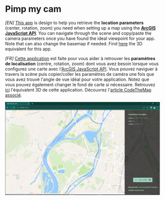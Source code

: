 # Pimp my cam

*[EN]*
[This app](https://japalenos.github.io/JS-API/Map-location-parameters) is design to help you retrieve the **location parameters** (center, rotation, zoom) you need when setting up a map using the [**ArcGIS JavaScript API**](https://developers.arcgis.com/javascript/latest/). You can navigate through the scene and copy/paste the camera parameters once you have found the ideal viewpoint for your app. Note that can also change the basemap if needed. Find [here](https://japalenos.github.io/JS-API/Scene-Camera-Parameters) the 3D equivalent for this app. 

*[FR]*
[Cette application](https://japalenos.github.io/JS-API/Map-location-parameters) est faite pour vous aider à retrouver les **paramètres de localisation** (centre, rotation, zoom) dont vous avez besoin lorsque vous configurez une carte avec l'[ArcGIS JavaScript API](https://developers.arcgis.com/javascript/latest/). Vous pouvez naviguer à travers la scène puis copier/coller les paramètres de caméra une fois que vous avez trouvé l'angle de vue idéal pour votre application. Notez que vous pouvez également changer le fond de carte si nécessaire. Retrouvez [ici](https://japalenos.github.io/JS-API/Scene-Camera-Parameters) l'équivalent 3D de cette application. Découvrez l'[article CodeTheMap associé](https://www.codethemap.fr/2023/09/parametres-camera-scene-3D.html).

![screenshot](./style/Screenshot.PNG)
